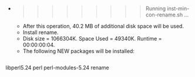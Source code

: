 * >>>>>>>>> Running inst-min-con-rename.sh ...
  * After this operation, 40.2 MB of additional disk space will be used.
  * Install rename.
  * Disk size = 1066304K. Space Used = 49340K. Runtime = 00:00:00:04.
  * The following NEW packages will be installed:
  ```bash
libperl5.24 perl perl-modules-5.24 rename
  ```
